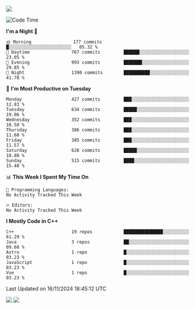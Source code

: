 ![](https://komarev.com/ghpvc/?username=lilpidgey&color=red)
<!--START_SECTION:waka-->
![Code Time](http://img.shields.io/badge/Code%20Time-1%2C491%20hrs%2018%20mins-blue)

**I'm a Night 🦉** 

```text
🌞 Morning                177 commits         █░░░░░░░░░░░░░░░░░░░░░░░░   05.32 % 
🌆 Daytime                767 commits         ██████░░░░░░░░░░░░░░░░░░░   23.05 % 
🌃 Evening                993 commits         ███████░░░░░░░░░░░░░░░░░░   29.85 % 
🌙 Night                  1390 commits        ██████████░░░░░░░░░░░░░░░   41.78 % 
```
📅 **I'm Most Productive on Tuesday** 

```text
Monday                   427 commits         ███░░░░░░░░░░░░░░░░░░░░░░   12.83 % 
Tuesday                  634 commits         █████░░░░░░░░░░░░░░░░░░░░   19.06 % 
Wednesday                352 commits         ███░░░░░░░░░░░░░░░░░░░░░░   10.58 % 
Thursday                 386 commits         ███░░░░░░░░░░░░░░░░░░░░░░   11.60 % 
Friday                   385 commits         ███░░░░░░░░░░░░░░░░░░░░░░   11.57 % 
Saturday                 628 commits         █████░░░░░░░░░░░░░░░░░░░░   18.88 % 
Sunday                   515 commits         ████░░░░░░░░░░░░░░░░░░░░░   15.48 % 
```


📊 **This Week I Spent My Time On** 

```text
💬 Programming Languages: 
No Activity Tracked This Week

🔥 Editors: 
No Activity Tracked This Week
```

**I Mostly Code in C++** 

```text
C++                      19 repos            ███████████████░░░░░░░░░░   61.29 % 
Java                     3 repos             ██░░░░░░░░░░░░░░░░░░░░░░░   09.68 % 
Astro                    1 repo              █░░░░░░░░░░░░░░░░░░░░░░░░   03.23 % 
JavaScript               1 repo              █░░░░░░░░░░░░░░░░░░░░░░░░   03.23 % 
Vue                      1 repo              █░░░░░░░░░░░░░░░░░░░░░░░░   03.23 % 
```




 Last Updated on 16/11/2024 18:45:12 UTC
<!--END_SECTION:waka-->
![](https://hit.yhype.me/github/profile?user_id=42968544)
![](https://komarev.com/ghpvc/?lilpidgey)
